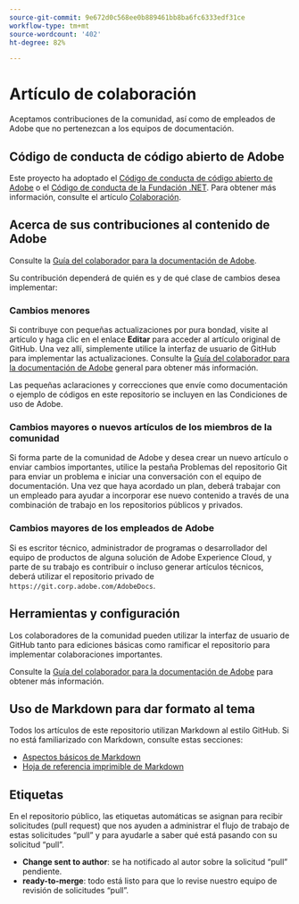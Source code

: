 ```yaml
---
source-git-commit: 9e672d0c568ee0b889461bb8ba6fc6333edf31ce
workflow-type: tm+mt
source-wordcount: '402'
ht-degree: 82%

---
```

# Artículo de colaboración

Aceptamos contribuciones de la comunidad, así como de empleados de Adobe que no pertenezcan a los equipos de documentación.


## Código de conducta de código abierto de Adobe

Este proyecto ha adoptado el [Código de conducta de código abierto de Adobe](code-of-conduct.md) o el [Código de conducta de la Fundación .NET](https://dotnetfoundation.org/code-of-conduct). Para obtener más información, consulte el artículo [Colaboración](contributing.md).

## Acerca de sus contribuciones al contenido de Adobe

Consulte la [Guía del colaborador para la documentación de Adobe](https://experienceleague.adobe.com/docs/contributor/contributor-guide/introduction.html?lang=es).

Su contribución dependerá de quién es y de qué clase de cambios desea implementar:

### Cambios menores

Si contribuye con pequeñas actualizaciones por pura bondad, visite al artículo y haga clic en el enlace **Editar** para acceder al artículo original de GitHub. Una vez allí, simplemente utilice la interfaz de usuario de GitHub para implementar las actualizaciones. Consulte la [Guía del colaborador para la documentación de Adobe](https://experienceleague.adobe.com/docs/contributor/contributor-guide/introduction.html?lang=es) general para obtener más información.

Las pequeñas aclaraciones y correcciones que envíe como documentación o ejemplo de códigos en este repositorio se incluyen en las Condiciones de uso de Adobe.

### Cambios mayores o nuevos artículos de los miembros de la comunidad

Si forma parte de la comunidad de Adobe y desea crear un nuevo artículo o enviar cambios importantes, utilice la pestaña Problemas del repositorio Git para enviar un problema e iniciar una conversación con el equipo de documentación. Una vez que haya acordado un plan, deberá trabajar con un empleado para ayudar a incorporar ese nuevo contenido a través de una combinación de trabajo en los repositorios públicos y privados.

<!--
If you submit a pull request with significant changes to documentation and code examples, you will see a message in the pull request asking you to submit an online contribution license agreement (CLA). We need you to complete the online form before we can review your pull request.
-->

### Cambios mayores de los empleados de Adobe

Si es escritor técnico, administrador de programas o desarrollador del equipo de productos de alguna solución de Adobe Experience Cloud, y parte de su trabajo es contribuir o incluso generar artículos técnicos, deberá utilizar el repositorio privado de `https://git.corp.adobe.com/AdobeDocs`.

<!--Employees from other parts of the Adobe world should use the public repository for minor updates.-->

## Herramientas y configuración

Los colaboradores de la comunidad pueden utilizar la interfaz de usuario de GitHub tanto para ediciones básicas como ramificar el repositorio para implementar colaboraciones importantes.

Consulte la [Guía del colaborador para la documentación de Adobe](https://experienceleague.adobe.com/docs/contributor/contributor-guide/introduction.html?lang=es) para obtener más información.

## Uso de Markdown para dar formato al tema

Todos los artículos de este repositorio utilizan Markdown al estilo GitHub. Si no está familiarizado con Markdown, consulte estas secciones:

* [Aspectos básicos de Markdown](https://docs.github.com/es/get-started/writing-on-github/getting-started-with-writing-and-formatting-on-github)
* [Hoja de referencia imprimible de Markdown](https://guides.github.com/pdfs/markdown-cheatsheet-online.pdf)

## Etiquetas

En el repositorio público, las etiquetas automáticas se asignan para recibir solicitudes (pull request) que nos ayuden a administrar el flujo de trabajo de estas solicitudes “pull” y para ayudarle a saber qué está pasando con su solicitud “pull”.

* **Change sent to author**: se ha notificado al autor sobre la solicitud “pull” pendiente.
* **ready-to-merge**: todo está listo para que lo revise nuestro equipo de revisión de solicitudes “pull”.
